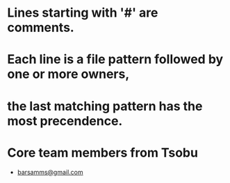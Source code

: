 # Lines starting with '#' are comments.
# Each line is a file pattern followed by one or more owners,
# the last matching pattern has the most precendence.

# Core team members from Tsobu
* barsamms@gmail.com
